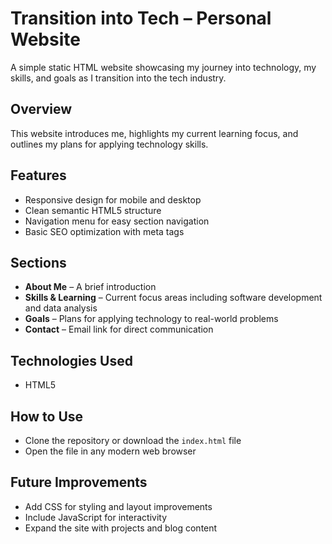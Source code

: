 # Transition into Tech – Personal Website

A simple static HTML website showcasing my journey into technology, my skills, and goals as I transition into the tech industry.

## Overview

This website introduces me, highlights my current learning focus, and outlines my plans for applying technology skills.

## Features

- Responsive design for mobile and desktop  
- Clean semantic HTML5 structure  
- Navigation menu for easy section navigation  
- Basic SEO optimization with meta tags

## Sections

- **About Me** – A brief introduction  
- **Skills & Learning** – Current focus areas including software development and data analysis  
- **Goals** – Plans for applying technology to real-world problems  
- **Contact** – Email link for direct communication

## Technologies Used

- HTML5

## How to Use

- Clone the repository or download the `index.html` file  
- Open the file in any modern web browser

## Future Improvements

- Add CSS for styling and layout improvements  
- Include JavaScript for interactivity  
- Expand the site with projects and blog content
